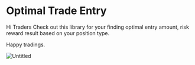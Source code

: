 # Optimal Trade Entry

Hi Traders Check out this library for your finding optimal entry amount, risk reward result based on your position type.

Happy tradings.

![Untitled]("https://ibb.co/F62TCZ2")